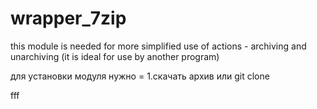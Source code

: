 # wrapper_7zip
this module is needed for more simplified use of actions - archiving and unarchiving (it is ideal for use by another program)

<p>для установки модуля нужно = 1.скачать архив или git clone<p>fff</p></p>
